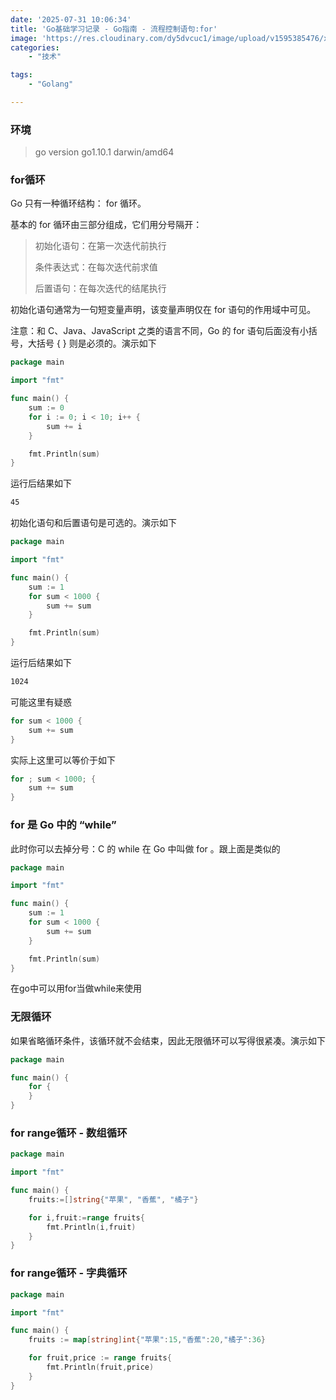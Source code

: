 ```yaml
---
date: '2025-07-31 10:06:34'
title: 'Go基础学习记录 - Go指南 - 流程控制语句:for'
image: 'https://res.cloudinary.com/dy5dvcuc1/image/upload/v1595385476/xiaorongmao/golang.jpg'
categories:
    - "技术"

tags:
    - "Golang"

---
```


### **环境**

> go version go1.10.1 darwin/amd64

### **for循环**

Go 只有一种循环结构： for 循环。

基本的 for 循环由三部分组成，它们用分号隔开：

> 初始化语句：在第一次迭代前执行
>
> 条件表达式：在每次迭代前求值
>
> 后置语句：在每次迭代的结尾执行

初始化语句通常为一句短变量声明，该变量声明仅在 for 语句的作用域中可见。

注意：和 C、Java、JavaScript 之类的语言不同，Go 的 for 语句后面没有小括号，大括号 { } 则是必须的。演示如下

```go
package main

import "fmt"

func main() {
	sum := 0
	for i := 0; i < 10; i++ {
		sum += i
	}

	fmt.Println(sum)
}
```

运行后结果如下

```bash
45
```

初始化语句和后置语句是可选的。演示如下

```go
package main

import "fmt"

func main() {
	sum := 1
	for sum < 1000 {
		sum += sum
	}

	fmt.Println(sum)
}
```

运行后结果如下

```bash
1024
```

可能这里有疑惑

```go
for sum < 1000 {
    sum += sum
}
```

实际上这里可以等价于如下

```go
for ; sum < 1000; {
    sum += sum
}
```

### **for 是 Go 中的 “while”**

此时你可以去掉分号：C 的 while 在 Go 中叫做 for 。跟上面是类似的

```go
package main

import "fmt"

func main() {
	sum := 1
	for sum < 1000 {
		sum += sum
	}

	fmt.Println(sum)
}
```

在go中可以用for当做while来使用

### **无限循环**

如果省略循环条件，该循环就不会结束，因此无限循环可以写得很紧凑。演示如下

```go
package main

func main() {
	for {
	}
}
```

### **for range循环 - 数组循环**

```go
package main

import "fmt"

func main() {
	fruits:=[]string{"苹果", "香蕉", "橘子"}

	for i,fruit:=range fruits{
		fmt.Println(i,fruit)
	}
}
```

### **for range循环 - 字典循环**

```go
package main

import "fmt"

func main() {
	fruits := map[string]int{"苹果":15,"香蕉":20,"橘子":36}

	for fruit,price := range fruits{
		fmt.Println(fruit,price)
	}
}
```

